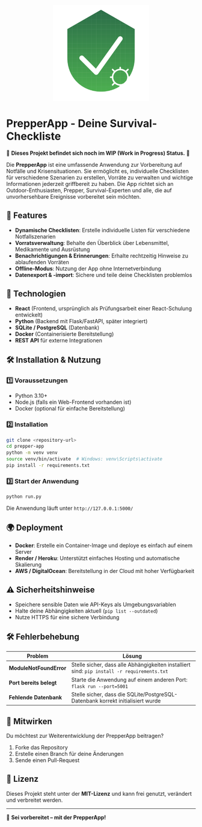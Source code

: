 <div style="text-align: center;">
    <img src="src/static/images/prepper-app.svg" width="256"/>
</div>

#  PrepperApp - Deine Survival-Checkliste

🚧 **Dieses Projekt befindet sich noch im WIP (Work in Progress) Status.** 🚧

Die **PrepperApp** ist eine umfassende Anwendung zur Vorbereitung auf Notfälle und Krisensituationen. Sie ermöglicht es, individuelle Checklisten für verschiedene Szenarien zu erstellen, Vorräte zu verwalten und wichtige Informationen jederzeit griffbereit zu haben. Die App richtet sich an Outdoor-Enthusiasten, Prepper, Survival-Experten und alle, die auf unvorhersehbare Ereignisse vorbereitet sein möchten.

## 🚀 Features
- **Dynamische Checklisten**: Erstelle individuelle Listen für verschiedene Notfallszenarien
- **Vorratsverwaltung**: Behalte den Überblick über Lebensmittel, Medikamente und Ausrüstung
- **Benachrichtigungen & Erinnerungen**: Erhalte rechtzeitig Hinweise zu ablaufenden Vorräten
- **Offline-Modus**: Nutzung der App ohne Internetverbindung
- **Datenexport & -import**: Sichere und teile deine Checklisten problemlos

## 📱 Technologien
- **React** (Frontend, ursprünglich als Prüfungsarbeit einer React-Schulung entwickelt)
- **Python** (Backend mit Flask/FastAPI, später integriert)
- **SQLite / PostgreSQL** (Datenbank)
- **Docker** (Containerisierte Bereitstellung)
- **REST API** für externe Integrationen

## 🛠️ Installation & Nutzung
### 1️⃣ Voraussetzungen
- Python 3.10+
- Node.js (falls ein Web-Frontend vorhanden ist)
- Docker (optional für einfache Bereitstellung)

### 2️⃣ Installation
```sh
git clone <repository-url>
cd prepper-app
python -m venv venv
source venv/bin/activate  # Windows: venv\Scripts\activate
pip install -r requirements.txt
```

### 3️⃣ Start der Anwendung
```sh
python run.py
```
Die Anwendung läuft unter `http://127.0.0.1:5000/`

## 🌍 Deployment
- **Docker**: Erstelle ein Container-Image und deploye es einfach auf einem Server
- **Render / Heroku**: Unterstützt einfaches Hosting und automatische Skalierung
- **AWS / DigitalOcean**: Bereitstellung in der Cloud mit hoher Verfügbarkeit

## ⚠️ Sicherheitshinweise
- Speichere sensible Daten wie API-Keys als Umgebungsvariablen
- Halte deine Abhängigkeiten aktuell (`pip list --outdated`)
- Nutze HTTPS für eine sichere Verbindung

## 🛠️ Fehlerbehebung
| Problem | Lösung |
|---------|---------|
| **ModuleNotFoundError** | Stelle sicher, dass alle Abhängigkeiten installiert sind: `pip install -r requirements.txt` |
| **Port bereits belegt** | Starte die Anwendung auf einem anderen Port: `flask run --port=5001` |
| **Fehlende Datenbank** | Stelle sicher, dass die SQLite/PostgreSQL-Datenbank korrekt initialisiert wurde |

## 🤝 Mitwirken
Du möchtest zur Weiterentwicklung der PrepperApp beitragen? 
1. Forke das Repository
2. Erstelle einen Branch für deine Änderungen
3. Sende einen Pull-Request

## 📄 Lizenz
Dieses Projekt steht unter der **MIT-Lizenz** und kann frei genutzt, verändert und verbreitet werden.

---

🔦 **Sei vorbereitet – mit der PrepperApp!**


